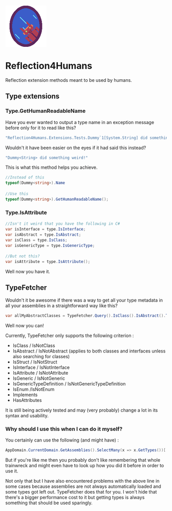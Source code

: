 ![Reflection4Humans](https://github.com/Moreault/Reflection4Humans/blob/master/reflection4humans.png)

# Reflection4Humans
Reflection extension methods meant to be used by humans.

## Type extensions

### Type.GetHumanReadableName

Have you ever wanted to output a type name in an exception message before only for it to read like this?

```c#
"Reflection4Humans.Extensions.Tests.Dummy`1[System.String] did something weird!"
```

Wouldn't it have been easier on the eyes if it had said this instead?

```c#
"Dummy<String> did something weird!"
```

This is what this method helps you achieve.

```c#
//Instead of this
typeof(Dummy<string>).Name

//Use this
typeof(Dummy<string>).GetHumanReadableName();
```

### Type.IsAttribute
```c#
//Isn't it weird that you have the following in C#
var isInterface = type.IsInterface;
var isAbstract = type.IsAbstract;
var isClass = type.IsClass;
var isGenericType = type.IsGenericType;

//But not this?
var isAttribute = type.IsAttribute();
```

Well now you have it.

## TypeFetcher

Wouldn't it be awesome if there was a way to get all your type metadata in all your assemblies in a straightforward way like this?

```c#
var allMyAbstractClasses = TypeFetcher.Query().IsClass().IsAbstract().ToList();
```

Well now you can!

Currently, TypeFetcher only supports the following criterion :
- IsClass / IsNotClass
- IsAbstract / IsNotAbstract (applies to both classes and interfaces unless also searching for classes)
- IsStruct / IsNotStruct
- IsInterface / IsNotInterface
- IsAttribute / IsNotAttribute
- IsGeneric / IsNotGeneric
- IsGenericTypeDefinition / IsNotGenericTypeDefinition
- IsEnum /IsNotEnum
- Implements
- HasAttributes

It is still being actively tested and may (very probably) change a lot in its syntax and usability.

### Why should I use this when I can do it myself?

You certainly can use the following (and might have) :

```c#
AppDomain.CurrentDomain.GetAssemblies().SelectMany(x => x.GetTypes())[...]
```

But if you're like me then you probably don't like remembering that whole trainwreck and might even have to look up how you did it before in order to use it.

Not only that but I have also encountered problems with the above line in some cases because assemblies are not always automatically loaded and some types got left out. TypeFetcher does that for you. I won't hide that there's a bigger performance cost to it but getting types is always something that should be used sparingly.